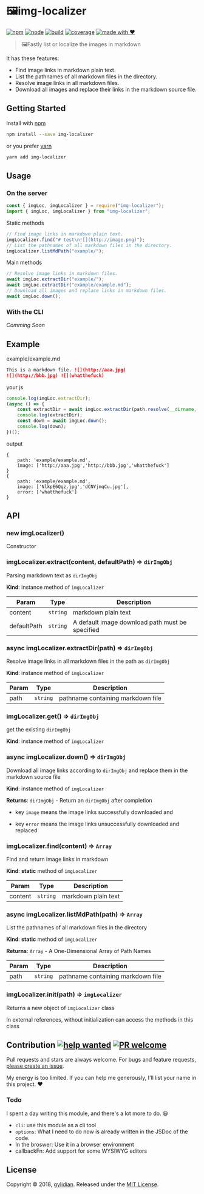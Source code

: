 # 🖼️img-localizer

[![npm](https://img.shields.io/npm/v/img-localizer/latest.svg)](https://www.npmjs.com/package/list-filepaths) [![node](https://img.shields.io/node/v/img-localizer.svg)](https://github.com/nodejs/node) [![build](https://img.shields.io/travis/gylidian/markdown-image-localizer.svg)](https://travis-ci.org/gylidian/markdown-image-localizer) [![coverage](https://img.shields.io/coveralls/gylidian/markdown-image-localizer.svg)](https://coveralls.io/github/gylidian/markdown-image-localizer) [![made with ♥](https://img.shields.io/badge/made%20with-%E2%9D%A4-%23ff69b4.svg)](https://github.com/gylidian/markdown-image-localizer)

> 🖼️Fastly list or localize the images in markdown

It has these features:

-   Find image links in markdown plain text.
-   List the pathnames of all markdown files in the directory.
-   Resolve image links in all markdown files.
-   Download all images and replace their links in the markdown source file.



## Getting Started

Install with [npm](https://www.npmjs.com/)

```bash
npm install --save img-localizer
```

or you prefer [yarn](https://yarnpkg.com)

```bash
yarn add img-localizer
```



## Usage

### On the server

```javascript
const { imgLoc, imgLocalizer } = require("img-localizer");
import { imgLoc, imgLocalizer } from "img-localizer";
```

Static methods

```javascript
// Find image links in markdown plain text.
imgLocalizer.find("# test\n![](http://image.png)");
// List the pathnames of all markdown files in the directory.
imgLocalizer.listMdPath("example/");
```

Main methods

```javascript
// Resolve image links in markdown files.
await imgLoc.extractDir("example/");
await imgLoc.extractDir("example/example.md");
// Download all images and replace links in markdown files.
await imgLoc.down();
```

### With the CLI

_Comming Soon_



## Example

example/example.md

```markdown
This is a markdown file. ![](http://aaa.jpg)
![](http://bbb.jpg) ![](whatthefuck)
```

your js

```javascript
console.log(imgLoc.extractDir);
(async () => {
    const extractDir = await imgLoc.extractDir(path.resolve(__dirname, "../example"));
    console.log(extractDir);
    const down = await imgLoc.down();
    console.log(down);
})();
```

output

```
{
    path: 'example/example.md',
    image: ['http://aaa.jpg','http://bbb.jpg','whatthefuck']
}
{
    path: 'example/example.md',
    image: ['NlkpE6Qqz.jpg','dCNYjmqCu.jpg'],
    error: ['whatthefuck']
}
```



## API

### new imgLocalizer()
Constructor

### imgLocalizer.extract(content, defaultPath) ⇒ `dirImgObj`
Parsing markdown text as `dirImgObj`

**Kind**: instance method of `imgLocalizer`

| Param       | Type                | Description                                     |
| ----------- | ------------------- | ----------------------------------------------- |
| content     | <code>string</code> | markdown plain text                             |
| defaultPath | <code>string</code> | A default image download path must be specified |

### async imgLocalizer.extractDir(path) ⇒ `dirImgObj`
Resolve image links in all markdown files in the path as `dirImgObj`

**Kind**: instance method of `imgLocalizer`

| Param | Type                | Description                       |
| ----- | ------------------- | --------------------------------- |
| path  | <code>string</code> | pathname containing markdown file |

### imgLocalizer.get() ⇒ `dirImgObj`
get the existing `dirImgObj`

**Kind**: instance method of `imgLocalizer`

### async imgLocalizer.down() ⇒ `dirImgObj`
Download all image links according to `dirImgObj` and replace them in the markdown source file

**Kind**: instance method of `imgLocalizer`

**Returns**: <code>dirImgObj</code> - Return an `dirImgObj` after completion

- key `image` means the image links successfully downloaded and

- key `error` means the image links unsuccessfully downloaded and replaced


### imgLocalizer.find(content) ⇒ `Array`
Find and return image links in markdown

**Kind**: **static** method of `imgLocalizer`


| Param   | Type                | Description         |
| ------- | ------------------- | ------------------- |
| content | <code>string</code> | markdown plain text |

### async imgLocalizer.listMdPath(path) ⇒ `Array`
List the pathnames of all markdown files in the directory

**Kind**: **static** method of `imgLocalizer`

**Returns**: <code>Array</code> - A One-Dimensional Array of Path Names


| Param | Type                | Description                       |
| ----- | ------------------- | --------------------------------- |
| path  | <code>string</code> | pathname containing markdown file |

### imgLocalizer.init(path) ⇒ `imgLocalizer`

Returns a new object of `imgLocalizer` class

In external references, without initialization can access the methods in this class



## Contribution [![help wanted](https://img.shields.io/badge/%F0%9F%86%98%20help-wanted-red.svg)](https://github.com/gylidian/markdown-image-localizer) [![PR welcome](https://camo.githubusercontent.com/a34cfbf37ba6848362bf2bee0f3915c2e38b1cc1/68747470733a2f2f696d672e736869656c64732e696f2f62616467652f5052732d77656c636f6d652d627269676874677265656e2e7376673f7374796c653d666c61742d737175617265)](https://github.com/gylidian/markdown-image-localizer)

Pull requests and stars are always welcome. For bugs and feature requests, [please create an issue](https://github.com/gylidian/markdown-image-localizer/issues/new).

My energy is too limited. If you can help me generously, I'll list your name in this project. ❤

### Todo

I spent a day writing this module, and there's a lot more to do. 😆

-   `cli`: use this module as a cli tool
-   `options`: What I need to do now is already written in the JSDoc of the code.
-   In the broswer: Use it in a browser environment
-   callbackFn: Add support for some WYSIWYG editors



## License

Copyright © 2018, [gylidian](https://github.com/gylidian). Released under the [MIT License](https://github.com/gylidian/markdown-image-localizer/blob/master/LICENSE).